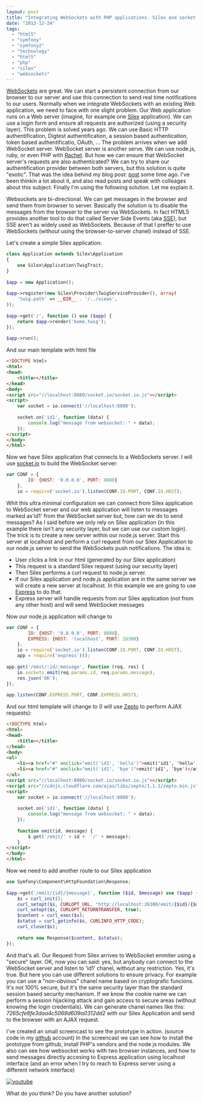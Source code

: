 ```yaml
---
layout: post
title: "Integrating WebSockets with PHP applications. Silex and socket.io playing together."
date: "2013-12-24"
tags: 
  - "html5"
  - "symfony"
  - "symfony2"
  - "technology"
  - "html5"
  - "php"
  - "silex"
  - "websockets"
---
```


[WebSockets](http://en.wikipedia.org/wiki/WebSocket) are great. We can start a persistent connection from our browser to our server and use this connection to send real time notifications to our users. Normally when we integrate WebSockets with an existing Web application, we need to face with one slight problem. Our Web application runs on a Web server (imagine, for example one [Silex](http://silex.sensiolabs.org/) application). We can use a login form and ensure all requests are authorized (using a security layer). This problem is solved years ago. We can use Basic HTTP authentification, Digtest authentification, a session based authentication, token based authentificatio, OAuth, ... The problem arrives when we add WebSocket server. WebSocket server is another serve. We can use node.js, ruby, or even PHP with [Rachet](http://socketo.me/). But how we can ensure that WebSocket server's requests are also authenticated? We can try to share our authentification provider between both servers, but this solution is quite "exotic". That was the idea behind my blog post: [post](http://gonzalo123.com/2011/07/25/using-node-js-to-store-php-sessions/ "Using node.js to store PHP sessions") some time ago. I've been thinkin a lot about it, and also read posts and speak with colleages about this subject. Finally I'm using the following solution. Let me explain it.

Websockets are bi-directional. We can get messages in the browser and send them from browser to server. Basically the solution is to disable the messages from the browser to the server via WebSockets. In fact HTML5 provides another tool to do that called Server Side Events (aka [SSE](http://en.wikipedia.org/wiki/Server-sent_events)), but SSE aren't as widely used as WebSockets. Because of that I preffer to use WebSockets (without using the browser-to-server chanel) instead of SSE.

Let's create a simple Silex application:

```php
class Application extends Silex\Application
{
    use Silex\Application\TwigTrait;
}
 
$app = new Application();
 
$app->register(new Silex\Provider\TwigServiceProvider(), array(
    'twig.path' => __DIR__ . '/../views',
));
 
$app->get('/', function () use ($app) {
    return $app->render('home.twig');
});
 
$app->run();
```

And our main template with html file

```html
<!DOCTYPE html>
<html>
<head>
    <title></title>
</head>
<body>
<script src="//localhost:8080/socket.io/socket.io.js"></script>
<script>
    var socket = io.connect('//localhost:8080');
 
    socket.on('id1', function (data) {
        console.log("mensage from websocket: " + data);
    });
</script>
</body>
</html>
```

Now we have Silex application that connects to a WebSockets server. I will use [socket.io](http://socket.io/) to build the WebSocket server:

```javascript
var CONF = {
        IO: {HOST: '0.0.0.0', PORT: 8080}
    },
    io = require('socket.io').listen(CONF.IO.PORT, CONF.IO.HOST);
```

Whit this ultra minimal configuration we can connect from Silex application to WebSocket server and our web application will listen to messages marked as'id1' from the WebSocket server but, how can we do to send messages? As I said before we only rely on Silex application (in this example there isn't any security layer, but we can use our custom login). The trick is to create a new server within our node.js server. Start this server at localhost and perform a curl request from our Silex Application to our node.js server to send the WebSockets push notifications. The idea is:

- User clicks a link in our html (generated by our Silex application)
- This request is a standard Silex request (using our security layer)
- Then Silex performs a curl request to node.js server.
- If our Silex application and node.js application are in the same server we will create a new server at localhost. In this example we are going to use [Express](http://expressjs.com/) to do that.
- Express server will handle requests from our Silex application (not from any other host) and will send WebSocket messages

Now our node.js application will change to

```javascript
var CONF = {
        IO: {HOST: '0.0.0.0', PORT: 8080},
        EXPRESS: {HOST: 'localhost', PORT: 26300}
    },
    io = require('socket.io').listen(CONF.IO.PORT, CONF.IO.HOST),
    app = require('express')();
 
app.get('/emit/:id/:message', function (req, res) {
    io.sockets.emit(req.params.id, req.params.message);
    res.json('OK');
});
 
app.listen(CONF.EXPRESS.PORT, CONF.EXPRESS.HOST);
```

And our html template will change to (I will use [Zepto](http://zeptojs.com/) to perform AJAX requests): 

```html
<!DOCTYPE html>
<html>
<head>
    <title></title>
</head>
<body>
<ul>
    <li><a href="#" onclick="emit('id1', 'hello')">emit('id1', 'hello')</a></li>
    <li><a href="#" onclick="emit('id1', 'bye')">emit('id1', 'bye')</a></li>
</ul>
<script src="//localhost:8080/socket.io/socket.io.js"></script>
<script src="//cdnjs.cloudflare.com/ajax/libs/zepto/1.1.1/zepto.min.js"></script>
<script>
    var socket = io.connect('//localhost:8080');
 
    socket.on('id1', function (data) {
        console.log("mensage from websocket: " + data);
    });
 
    function emit(id, message) {
        $.get('/emit/' + id +  '/' + message);
    }
</script>
</body>
</html>
```

Now we need to add another route to our Silex application

```php
use Symfony\Component\HttpFoundation\Response;
 
$app->get('/emit/{id}/{message}', function ($id, $message) use ($app) {
    $s = curl_init();
    curl_setopt($s, CURLOPT_URL, "http://localhost:26300/emit/{$id}/{$message}");
    curl_setopt($s, CURLOPT_RETURNTRANSFER, true);
    $content = curl_exec($s);
    $status = curl_getinfo($s, CURLINFO_HTTP_CODE);
    curl_close($s);
 
    return new Response($content, $status);
});
```

And that's all. Our Request from Silex arrives to WebSocket emmiter using a "secure" layer. OK, now you can said: yes, but anybody can connect to the WebSocket server and listen to 'id1' chanel, without any restriction. Yes, it's true. But here you can use different solutions to ensure privacy. For example you can use a "non-obvious" chanel name based on cryptografic funcions. It's not 100% secure, but it's the same security layer than the standard session based security mechanism. If we know the cookie name we can perform a session hijacking attack and gain access to secure areas (without knowing the login credentials). We can generate chanel names like this: _7265cfe8fe3daa4c5069d609a0312dd2_ with our Silex Application and send to the browser with an AJAX request.

I've created an small screencast to see the prototype in action. (source code in my [github](https://github.com/gonzalo123/websockets-security) account) In the screencast we can see how to install the prototype from github, install PHP's vendors and the node js modules. We also can see how websocket works with two browser instances, and how to send messages directly accesing to Express application using localhost interface (and an error when I try to reach to Express server using a different network interface)

[![youtube](https://img.youtube.com/vi/vJWmnp3UXZI/0.jpg)](https://www.youtube.com/watch?v=vJWmnp3UXZI)

What do you think? Do you have another solution?
